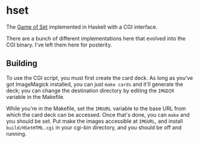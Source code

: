 # hset

The [Game of Set](http://www.setgame.com/set/) implemented in Haskell with a CGI interface.

There are a bunch of different implementations here that evolved into the CGI binary. I've left them here for posterity.

## Building

To use the CGI script, you must first create the card deck. As long as you've got ImageMagick installed, you can just `make cards` and it'll generate the deck; you can change the destination directory by editing the `IMGDIR` variable in the Makefile.

While you're in the Makefile, set the `IMGURL` variable to the base URL from which the card deck can be accessed. Once that's done, you can `make` and you should be set. Put make the images accessible at `IMGURL`, and install `build/HSetHTML.cgi` in your cgi-bin directory, and you should be off and running.
